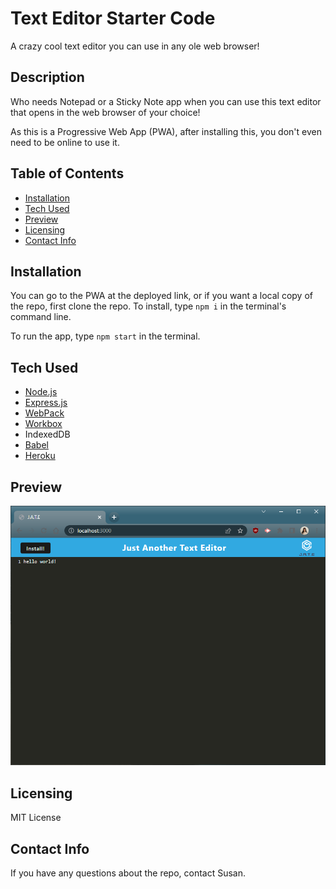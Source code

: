 # Text Editor Starter Code
A crazy cool text editor you can use in any ole web browser!

## Description
Who needs Notepad or a Sticky Note app when you can use this text editor that opens in the web browser of your choice! 

As this is a Progressive Web App (PWA), after installing this, you don't even need to be online to use it. 

## Table of Contents

- [Installation](#installation)
- [Tech Used](#tech-used)
- [Preview](#preview)
- [Licensing](#licensing)
- [Contact Info](#contact-info)


## Installation
You can go to the PWA at the deployed link, or if you want a local copy of the repo, first clone the repo. To install, type `npm i` in the terminal's command line. 

To run the app, type `npm start` in the terminal. 

## Tech Used
* [Node.js](https://nodejs.org/en/)
* [Express.js](https://expressjs.com/)
* [WebPack](https://webpack.js.org/)
* [Workbox](https://developer.chrome.com/docs/workbox/)
* IndexedDB
* [Babel](https://babeljs.io/)
* [Heroku](https://www.heroku.com/)


## Preview
<img src='./img/web-text-editor-screenshot.png' alt='image of web text editor with a blue header and a dark grey background with white text'/>


## Licensing
MIT License

## Contact Info
If you have any questions about the repo, contact Susan.